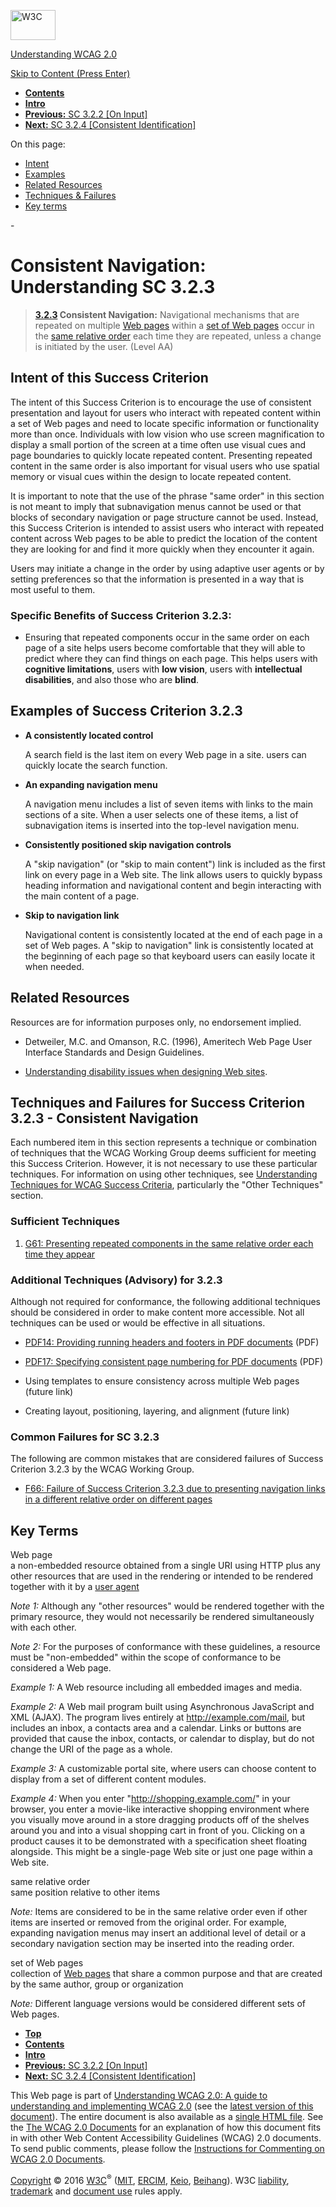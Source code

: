 [<img src="https://www.w3.org/StyleSheets/TR/2016/logos/W3C" alt="W3C" width="72" height="48" />](http://www.w3.org/)

[Understanding WCAG 2.0](Overview.html)

[Skip to Content (Press Enter)](#maincontent)

<span id="top"></span>

-   **[Contents](Overview.html#contents "Table of Contents")**
-   **[Intro](intro.html "Introduction to Understanding WCAG 2.0")**
-   [**Previous:** SC 3.2.2 \[On Input\]](consistent-behavior-unpredictable-change.html "Understanding SC  3.2.2 [On Input]")
-   [**Next:** SC 3.2.4 \[Consistent Identification\]](consistent-behavior-consistent-functionality.html "Understanding SC  3.2.4 [Consistent Identification]")

On this page:

-   [Intent](#consistent-behavior-consistent-locations-intent-head)
-   [Examples](#consistent-behavior-consistent-locations-examples-head)
-   [Related Resources](#consistent-behavior-consistent-locations-resources-head)
-   [Techniques & Failures](#consistent-behavior-consistent-locations-techniques-head)
-   [Key terms](#key-terms)

<span id="maincontent">-</span>

<span id="consistent-behavior-consistent-locations"></span> **Consistent Navigation**<span class="screenreader">:</span> Understanding SC 3.2.3
===============================================================================================================================================

> **[3.2.3](http://www.w3.org/TR/2008/REC-WCAG20-20081211/#consistent-behavior-consistent-locations) Consistent Navigation:** Navigational mechanisms that are repeated on multiple <a href="#webpagedef" class="termref">Web pages</a> within a <a href="#set-of-web-pagesdef" class="termref">set of Web pages</a> occur in the <a href="#samerelorderdef" class="termref">same relative order</a> each time they are repeated, unless a change is initiated by the user. (Level AA)

Intent of this Success Criterion
--------------------------------

The intent of this Success Criterion is to encourage the use of consistent presentation and layout for users who interact with repeated content within a set of Web pages and need to locate specific information or functionality more than once. Individuals with low vision who use screen magnification to display a small portion of the screen at a time often use visual cues and page boundaries to quickly locate repeated content. Presenting repeated content in the same order is also important for visual users who use spatial memory or visual cues within the design to locate repeated content.

It is important to note that the use of the phrase "same order" in this section is not meant to imply that subnavigation menus cannot be used or that blocks of secondary navigation or page structure cannot be used. Instead, this Success Criterion is intended to assist users who interact with repeated content across Web pages to be able to predict the location of the content they are looking for and find it more quickly when they encounter it again.

Users may initiate a change in the order by using adaptive user agents or by setting preferences so that the information is presented in a way that is most useful to them.

### Specific Benefits of Success Criterion 3.2.3:

-   Ensuring that repeated components occur in the same order on each page of a site helps users become comfortable that they will able to predict where they can find things on each page. This helps users with **cognitive limitations**, users with **low vision**, users with **intellectual disabilities**, and also those who are **blind**.

Examples of Success Criterion 3.2.3
-----------------------------------

-   **A consistently located control**

    A search field is the last item on every Web page in a site. users can quickly locate the search function.

-   **An expanding navigation menu**

    A navigation menu includes a list of seven items with links to the main sections of a site. When a user selects one of these items, a list of subnavigation items is inserted into the top-level navigation menu.

-   **Consistently positioned skip navigation controls**

    A "skip navigation" (or "skip to main content") link is included as the first link on every page in a Web site. The link allows users to quickly bypass heading information and navigational content and begin interacting with the main content of a page.

-   **Skip to navigation link**

    Navigational content is consistently located at the end of each page in a set of Web pages. A "skip to navigation" link is consistently located at the beginning of each page so that keyboard users can easily locate it when needed.

Related Resources
-----------------

Resources are for information purposes only, no endorsement implied.

-   Detweiler, M.C. and Omanson, R.C. (1996), Ameritech Web Page User Interface Standards and Design Guidelines.

-   [Understanding disability issues when designing Web sites](http://www-03.ibm.com/able/access_ibm/disability.html).

Techniques and Failures for Success Criterion 3.2.3 - Consistent Navigation
---------------------------------------------------------------------------

Each numbered item in this section represents a technique or combination of techniques that the WCAG Working Group deems sufficient for meeting this Success Criterion. However, it is not necessary to use these particular techniques. For information on using other techniques, see [Understanding Techniques for WCAG Success Criteria](http://www.w3.org/TR/2016/NOTE-UNDERSTANDING-WCAG20-20161007/understanding-techniques.html), particularly the "Other Techniques" section.

### Sufficient Techniques

1.  <a href="http://www.w3.org/TR/2016/NOTE-WCAG20-TECHS-20161007/G61" class="tech-ref">G61: Presenting repeated components in the same relative order each time they appear</a>

### Additional Techniques (Advisory) for 3.2.3

Although not required for conformance, the following additional techniques should be considered in order to make content more accessible. Not all techniques can be used or would be effective in all situations.

-   <a href="http://www.w3.org/TR/2016/NOTE-WCAG20-TECHS-20161007/PDF14" class="tech-ref">PDF14: Providing running headers and footers in PDF documents</a> (PDF)

-   <a href="http://www.w3.org/TR/2016/NOTE-WCAG20-TECHS-20161007/PDF17" class="tech-ref">PDF17: Specifying consistent page numbering for PDF documents</a> (PDF)

-   Using templates to ensure consistency across multiple Web pages (future link)

-   Creating layout, positioning, layering, and alignment (future link)

### Common Failures for SC 3.2.3

The following are common mistakes that are considered failures of Success Criterion 3.2.3 by the WCAG Working Group.

-   <a href="http://www.w3.org/TR/2016/NOTE-WCAG20-TECHS-20161007/F66" class="tech-ref">F66: Failure of Success Criterion 3.2.3 due to presenting navigation links in a different relative order on different pages</a>

Key Terms
---------

 <span id="webpagedef"></span> Web page  
a non-embedded resource obtained from a single URI using HTTP plus any other resources that are used in the rendering or intended to be rendered together with it by a <a href="http://www.w3.org/TR/2008/REC-WCAG20-20081211/#useragentdef" class="termref">user agent</a>

*Note 1:* Although any "other resources" would be rendered together with the primary resource, they would not necessarily be rendered simultaneously with each other.

*Note 2:* For the purposes of conformance with these guidelines, a resource must be "non-embedded" within the scope of conformance to be considered a Web page.

*Example 1:* A Web resource including all embedded images and media.

*Example 2:* A Web mail program built using Asynchronous JavaScript and XML (AJAX). The program lives entirely at http://example.com/mail, but includes an inbox, a contacts area and a calendar. Links or buttons are provided that cause the inbox, contacts, or calendar to display, but do not change the URI of the page as a whole.

*Example 3:* A customizable portal site, where users can choose content to display from a set of different content modules.

*Example 4:* When you enter "http://shopping.example.com/" in your browser, you enter a movie-like interactive shopping environment where you visually move around in a store dragging products off of the shelves around you and into a visual shopping cart in front of you. Clicking on a product causes it to be demonstrated with a specification sheet floating alongside. This might be a single-page Web site or just one page within a Web site.

 <span id="samerelorderdef"></span> same relative order  
same position relative to other items

*Note:* Items are considered to be in the same relative order even if other items are inserted or removed from the original order. For example, expanding navigation menus may insert an additional level of detail or a secondary navigation section may be inserted into the reading order.

 <span id="set-of-web-pagesdef"></span> set of Web pages  
collection of <a href="http://www.w3.org/TR/2008/REC-WCAG20-20081211/#webpagedef" class="termref">Web pages</a> that share a common purpose and that are created by the same author, group or organization

*Note:* Different language versions would be considered different sets of Web pages.

-   **[Top](#top)**
-   **[Contents](Overview.html#contents "Table of Contents")**
-   **[Intro](intro.html "Introduction to Understanding WCAG 2.0")**
-   [**Previous:** SC 3.2.2 \[On Input\]](consistent-behavior-unpredictable-change.html "Understanding SC  3.2.2 [On Input]")
-   [**Next:** SC 3.2.4 \[Consistent Identification\]](consistent-behavior-consistent-functionality.html "Understanding SC  3.2.4 [Consistent Identification]")

This Web page is part of [Understanding WCAG 2.0: A guide to understanding and implementing WCAG 2.0](Overview.html) (see the [latest version of this document](http://www.w3.org/TR/UNDERSTANDING-WCAG20/consistent-behavior-consistent-locations.html)). The entire document is also available as a [single HTML file](complete.html). See the [The WCAG 2.0 Documents](http://www.w3.org/WAI/intro/wcag20) for an explanation of how this document fits in with other Web Content Accessibility Guidelines (WCAG) 2.0 documents. To send public comments, please follow the [Instructions for Commenting on WCAG 2.0 Documents](http://www.w3.org/WAI/WCAG20/comments/).

[Copyright](http://www.w3.org/Consortium/Legal/ipr-notice#Copyright) © 2016 [W3C](http://www.w3.org/)<sup>®</sup> ([MIT](http://www.csail.mit.edu/), [ERCIM](http://www.ercim.eu/), [Keio](http://www.keio.ac.jp/), [Beihang](http://ev.buaa.edu.cn/)). W3C [liability](http://www.w3.org/Consortium/Legal/ipr-notice#Legal_Disclaimer), [trademark](http://www.w3.org/Consortium/Legal/ipr-notice#W3C_Trademarks) and [document use](http://www.w3.org/Consortium/Legal/copyright-documents) rules apply.
